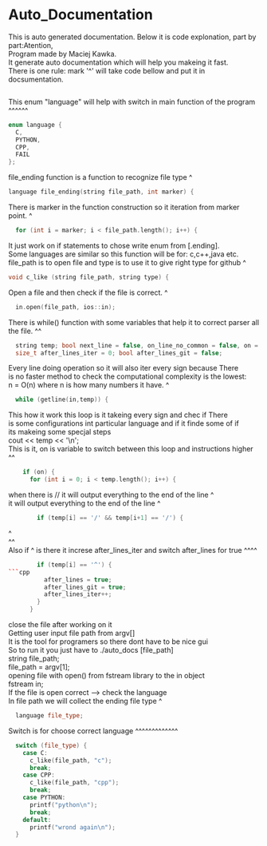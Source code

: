 # Auto_Documentation
This is auto generated documentation.
Below it is code explonation, part by part:Atention,<br/>
Program made by Maciej Kawka.<br/>
It generate auto documentation which will help you makeing it fast.<br/>
There is one rule: mark '^' will take code bellow and put it in docsumentation.<br/>
```cpp

```
 This enum "language" will help with switch in main function of the program ^^^^^^ <br/>
```cpp
enum language {
  C,
  PYTHON,
  CPP,
  FAIL
};
```
 file_ending function is a function to recognize file type ^ <br/>
```cpp
language file_ending(string file_path, int marker) {
```
 There is marker in the function construction so it iteration from marker point. ^<br/>
```cpp
  for (int i = marker; i < file_path.length(); i++) {
```
 It just work on if statements to chose write enum from [.ending].<br/>
 Some languages are similar so this function will be for: c,c++,java etc.<br/>
 file_path is to open file and type is to use it to give right type for github ^<br/>
```cpp
void c_like (string file_path, string type) {
```
 Open a file and then check if the file is correct. ^<br/>
```cpp
  in.open(file_path, ios::in);
```
 There is while() function with some variables that help it to correct parser all the file. ^^<br/>
```cpp
  string temp; bool next_line = false, on_line_no_common = false, on = true, after_lines = false;
  size_t after_lines_iter = 0; bool after_lines_git = false;
```
 Every line doing operation so it will also iter every sign because There<br/>
  is no faster method to check the computational complexity is the lowest:<br/>
  n = O(n) where n is how many numbers it have. ^<br/>
```cpp
  while (getline(in,temp)) {
```
 This how it work this loop is it takeing every sign and chec if There<br/>
    is some configurations int particular language and if it finde some of if<br/>
    its makeing some specjal steps<br/>
cout << temp << '\n';<br/>
 This is it, on is variable to switch between this loop and instructions higher ^^<br/>
```cpp
    if (on) {
      for (int i = 0; i < temp.length(); i++) {
```
 when there is // it will output everything to the end of the line ^<br/>
 it will output everything to the end of the line ^<br/>
```cpp
        if (temp[i] == '/' && temp[i+1] == '/') {
```
 ^<br/>
^^<br/>
 Also if ^ is there it increse after_lines_iter and switch after_lines for true ^^^^<br/>
```cpp
        if (temp[i] == '^') {
```cpp
          after_lines = true;
          after_lines_git = true;
          after_lines_iter++;
        }
      }
```
 close the file after working on it<br/>
 Getting user input file path from argv[] <br/>
 It is the tool for programers so there dont have to be nice gui <br/>
 So to run it you just have to ./auto_docs [file_path] <br/>
string file_path;<br/>
  file_path = argv[1];<br/>
 opening file with open() from fstream library to the in object <br/>
fstream in;<br/>
 If the file is open correct --> check the language <br/>
 In file path we will collect the ending file type ^ <br/>
```cpp
  language file_type;
```
 Switch is for choose correct language ^^^^^^^^^^^^^ <br/>
```cpp
  switch (file_type) {
    case C:
      c_like(file_path, "c");
      break;
    case CPP:
      c_like(file_path, "cpp");
      break;
    case PYTHON:
      printf("python\n");
      break;
    default:
      printf("wrond again\n");
  }
```

